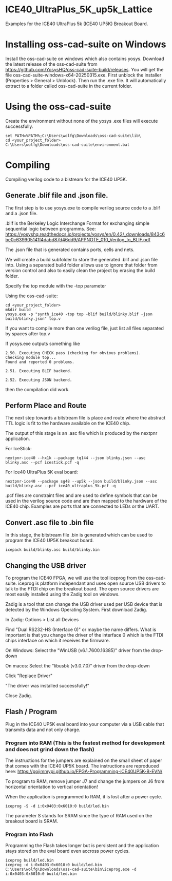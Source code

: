 # ICE40_UltraPlus_5K_up5k_Lattice

Examples for the ICE40 UltraPlus 5k (ICE40 UP5K) Breakout Board.

# Installing oss-cad-suite on Windows

Install the oss-cad-suite on windows which also contains yosys. Download the latest release of the oss-cad-suite from https://github.com/YosysHQ/oss-cad-suite-build/releases. You will get the file oss-cad-suite-windows-x64-20250315.exe. First unblock the installer (Properties > General > Unblock). Then run the .exe file. It will automatically extract to a folder called oss-cad-suite in the current folder.

# Using the oss-cad-suite

Create the environment without none of the yosys .exe files will execute successfully.

```
set PATH=%PATH%;C:\Users\wolfg\Downloads\oss-cad-suite\lib\
cd <your_project_folder>
C:\Users\wolfg\Downloads\oss-cad-suite\environment.bat
```

# Compiling

Compiling verilog code to a bistream for the ICE40 UP5K.

## Generate .blif file and .json file.

The first step is to use yosys.exe to compile verilog source code to a .blif and a .json file.

.blif is the Berkeley Logic Interchange Format for exchanging simple sequential logic between programms.
See: https://yosyshq.readthedocs.io/projects/yosys/en/0.42/_downloads/843c6be0c639905141f4dabd87d46dd9/APPNOTE_010_Verilog_to_BLIF.pdf

The .json file that is generated contains ports, cells and nets.

We will create a build subfolder to store the generated .blif and .json file into. Using a separated build folder allows use to ignore that folder from version control and also to easily clean the project by erasing the build folder.

Specify the top module with the -top parameter

Using the oss-cad-suite:

```
cd <your_project_folder>
mkdir build
yosys.exe -p "synth_ice40 -top top -blif build/blinky.blif -json build/blinky.json" top.v
```

If you want to compile more than one verilog file, just list all files separated by spaces after top.v

If yosys.exe outputs something like

```
2.50. Executing CHECK pass (checking for obvious problems).
Checking module top...
Found and reported 0 problems.

2.51. Executing BLIF backend.

2.52. Executing JSON backend.
```

then the compilation did work.

## Perform Place and Route

The next step towards a bitstream file is place and route where the abstract TTL logic is fit to the hardware available on the ICE40 chip.

The output of this stage is an .asc file which is produced by the nextpnr application.

For IceStick:

```
nextpnr-ice40 --hx1k --package tq144 --json blinky.json --asc blinky.asc --pcf icestick.pcf -q
```

For Ice40 UltraPlus 5K eval board:

```
nextpnr-ice40 --package sg48 --up5k --json build/blinky.json --asc build/blinky.asc --pcf ice40_ultraplus_5k.pcf -q
```

.pcf files are constraint files and are used to define symbols that can be used in the verilog source code and are then mapped to the hardware of the ICE40 chip. Examples are ports that are connected to LEDs or the UART.

## Convert .asc file to .bin file

In this stage, the bitstream file .bin is generated which can be used to program the ICE40 UP5K breakout board.

```
icepack build/blinky.asc build/blinky.bin
```

## Changing the USB driver

To program the ICE40 FPGA, we will use the tool iceprog from the oss-cad-suite. iceprog is platform independant and uses open source USB drivers to talk to the FTDI chip on the breakout board. The open source drivers are most easily installed using the Zadig tool on windows.

Zadig is a tool that can change the USB driver used per USB device that is detected by the Windows Operating System. First download Zadig.

In Zadig: Options > List all Devices

Find "Dual RS232-HS (Interface 0)" or maybe the name differs. What is important is that you change the driver of the interface 0 which is the FTDI chips interface on which it receives the firmware.

On Windows:
Select the "WinUSB (v6.1.7600.16385)" driver from the drop-down

On macos:
Select the "libusbk (v3.0.7.0)" driver from the drop-down

Click "Replace Driver"

"The driver was installed successfully!"

Close Zadig.

## Flash / Program

Plug in the ICE40 UP5K eval board into your computer via a USB cable that transmits data and not only charge.

### Program into RAM (This is the fastest method for development and does not grind down the flash)

The instructions for the jumpers are explained on the small sheet of paper that comes with the ICE40 UP5K board.
The instructions are reproduced here: https://gojimmypi.github.io/FPGA-Programming-iCE40UP5K-B-EVN/

To program to RAM, remove jumper J7 and change the jumpers on J6 from
horizontal orientation to vertical orientation!

When the application is programmed to RAM, it is lost after a power cycle.

```
iceprog -S -d i:0x0403:0x6010:0 build/led.bin
```

The parameter S stands for SRAM since the type of RAM used on the breakout board is SRAM.

### Program into Flash

Programming the Flash takes longer but is persistent and the application stays stored on the eval board even accross power cycles.

```
iceprog build/led.bin
iceprog -d i:0x0403:0x6010:0 build/led.bin
C:\Users\wolfg\Downloads\oss-cad-suite\bin\iceprog.exe -d i:0x0403:0x6010:0 build/led.bin
```
